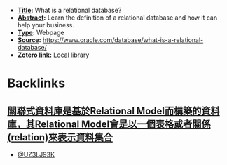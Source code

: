 - **[Title](<Title.md>):** What is a relational database?
- **[Abstract](<Abstract.md>):** Learn the definition of a relational database and how it can help your business.
- **[Type](<Type.md>):** Webpage
- **[Source](<Source.md>):** https://www.oracle.com/database/what-is-a-relational-database/
- **[Zotero link](<Zotero link.md>):** [Local library](zotero://select/library/items/UZ3LJ93K)

# Backlinks
## [關聯式資料庫是基於Relational Model而構築的資料庫，其Relational Model會是以一個表格或者關係(relation)來表示資料集合](<關聯式資料庫是基於Relational Model而構築的資料庫，其Relational Model會是以一個表格或者關係(relation)來表示資料集合.md>)
- [@UZ3LJ93K](<@UZ3LJ93K.md>)

